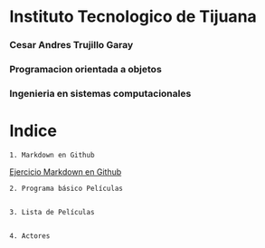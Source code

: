 # Instituto Tecnologico de Tijuana

### Cesar Andres Trujillo Garay

### Programacion orientada a objetos

### Ingenieria en sistemas computacionales

# Indice
    1. Markdown en Github 
    
[Ejercicio Markdown en Github](Setup/README.md)

    2. Programa básico Películas


    3. Lista de Películas


    4. Actores 
   
